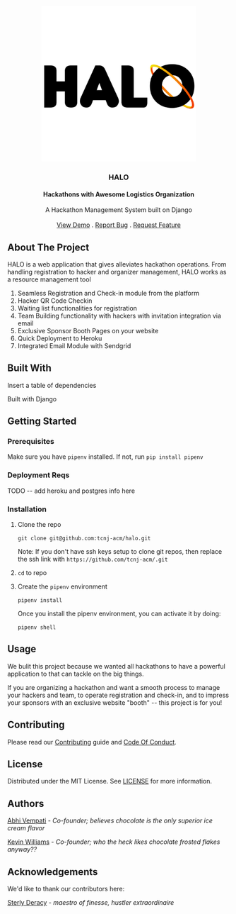  <br/>

<p align="center">
  <a href="https://github.com/tcnj-acm/aslan">
    <img src="logo.png" alt="Logo" width="350" height="350">
  </a>

  <h3 align="center">HALO</h3>
  
  <h4 align="center">Hackathons with Awesome Logistics Organization</h4>

  <p align="center">
    A Hackathon Management System built on Django
    <br/>
    <br/>
    <a href="https://github.com/tcnj-acm/aslan">View Demo</a>
    .
    <a href="https://github.com/tcnj-acm/aslan/issues">Report Bug</a>
    .
    <a href="https://github.com/tcnj-acm/aslan/issues">Request Feature</a>
  </p>


</p>



## About The Project


HALO is a web application that gives alleviates hackathon operations. From handling registration to hacker and organizer management, HALO works as a resource management tool

1. Seamless Registration and Check-in module from the platform
2. Hacker QR Code Checkin
3. Waiting list functionalities for registration
4. Team Building functionality with hackers with invitation integration via email
5. Exclusive Sponsor Booth Pages on your website
6. Quick Deployment to Heroku
7. Integrated Email Module with Sendgrid



## Built With

Insert a table of dependencies

Built with Django



## Getting Started

### Prerequisites

Make sure you have `pipenv` installed. If not, run `pip install pipenv`

### Deployment Reqs

TODO -- add heroku and postgres info here

### Installation


1. Clone the repo

   ```shell
   git clone git@github.com:tcnj-acm/halo.git
   ```

   

   Note: If you don't have ssh keys setup to clone git repos, then replace the ssh link with `https://github.com/tcnj-acm/.git`

2. `cd` to repo


4. Create the `pipenv` environment

   ```shell
   pipenv install
   ```

   Once you install the pipenv environment, you can activate it by doing:
   
   ```shell
   pipenv shell
   ```

## Usage

We bulit this project because we wanted all hackathons to have a powerful application to that can tackle on the big things. 

If you are organizing a hackathon and want a smooth process to manage your hackers and team, to operate registration and check-in, and to impress your sponsors with an exclusive website "booth" -- this project is for you!

## Contributing

Please read our [Contributing](https://github.com/tcnj-acm/aslan/blob/main/.github/CONTRIBUTING.md) guide and [Code Of Conduct](https://github.com/tcnj-acm/aslan/blob/main/.github/CODE_OF_CONDUCT.md).

## License

Distributed under the MIT License. See [LICENSE](https://github.com/tcnj-acm/aslan/blob/main/LICENSE.md) for more information.

## Authors

[Abhi Vempati](https://github.com/abhivemp) - *Co-founder; believes chocolate is the only superior ice cream flavor*

[Kevin Williams](https://github.com/kvnwill) - *Co-founder; who the heck likes chocolate frosted flakes anyway??* 


## Acknowledgements

We'd like to thank our contributors here:

[Sterly Deracy](https://github.com/sderacy) - *maestro of finesse, hustler extraordinaire* 

